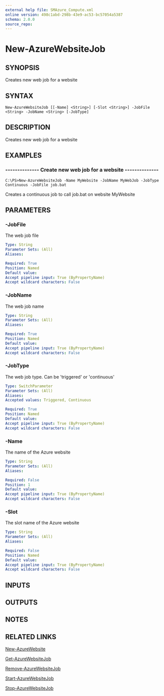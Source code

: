 ```yaml
---
external help file: SMAzure_Compute.xml
online version: 498c1abd-298b-43e9-ac53-bc57054a5387
schema: 2.0.0
source_repo: 
---
```


# New-AzureWebsiteJob
## SYNOPSIS
Creates new web job for a website

## SYNTAX

```
New-AzureWebsiteJob [[-Name] <String>] [-Slot <String>] -JobFile <String> -JobName <String> [-JobType]
```

## DESCRIPTION
Creates new web job for a website

## EXAMPLES

### --------------  Create new web job for a website --------------
```
C:\PS>New-AzureWebsiteJob -Name MyWebsite -JobName MyWebJob -JobType Continuous -JobFile job.bat
```

Creates a continuous job to call job.bat on website MyWebsite

## PARAMETERS

### -JobFile
The web job file

```yaml
Type: String
Parameter Sets: (All)
Aliases: 

Required: True
Position: Named
Default value: 
Accept pipeline input: True (ByPropertyName)
Accept wildcard characters: False
```

### -JobName
The web job name

```yaml
Type: String
Parameter Sets: (All)
Aliases: 

Required: True
Position: Named
Default value: 
Accept pipeline input: True (ByPropertyName)
Accept wildcard characters: False
```

### -JobType
The web job type.
Can be 'triggered' or 'continuous'

```yaml
Type: SwitchParameter
Parameter Sets: (All)
Aliases: 
Accepted values: Triggered, Continuous

Required: True
Position: Named
Default value: 
Accept pipeline input: True (ByPropertyName)
Accept wildcard characters: False
```

### -Name
The name of the Azure website

```yaml
Type: String
Parameter Sets: (All)
Aliases: 

Required: False
Position: 1
Default value: 
Accept pipeline input: True (ByPropertyName)
Accept wildcard characters: False
```

### -Slot
The slot name of the Azure website

```yaml
Type: String
Parameter Sets: (All)
Aliases: 

Required: False
Position: Named
Default value: 
Accept pipeline input: True (ByPropertyName)
Accept wildcard characters: False
```

## INPUTS

## OUTPUTS

## NOTES

## RELATED LINKS

[New-AzureWebsite](498c1abd-298b-43e9-ac53-bc57054a5387)

[Get-AzureWebsiteJob](5ef76b84-385f-419e-8aba-228d53ce2232)

[Remove-AzureWebsiteJob](e25091a2-2472-4674-978c-ec1522631bc1)

[Start-AzureWebsiteJob](33bc54a9-76a7-45cd-92d5-662e16354fa3)

[Stop-AzureWebsiteJob](9698753f-0bfc-4845-b74e-6c6bed38a430)


